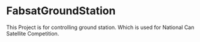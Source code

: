 # FabsatGroundStation
This Project is for controlling ground station. Which is used for National Can Satellite Competition.   
